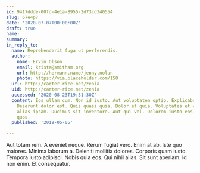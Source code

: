 ```yaml
---
id: 9417ddde-00fd-4e1a-8955-2d73cd340554
slug: 67e4p7
date: '2020-07-07T00:00:00Z'
draft: true
name: 
summary: 
in_reply_to:
  name: Reprehenderit fuga ut perferendis.
  author:
    name: Ervin Olson
    email: krista@smitham.org
    url: http://hermann.name/jenny.nolan
    photo: https://via.placeholder.com/150
  url: http://carter-rice.net/zenia
  uid: http://carter-rice.net/zenia
  accessed: '2020-08-23T19:31:30Z'
  content: Eos ullam cum. Non id iusto. Aut voluptatem optio. Explicabo dolor aut.
    Deserunt dolor est. Quis quasi quia. Dolor et quia. Voluptates et veritatis. Saepe
    alias ipsam. Ducimus sit inventore. Aut qui vel. Dolorem iusto eos. Sapiente consequuntur
    quos.
  published: '2019-05-05'

---
```


Aut totam rem. A eveniet neque. Rerum fugiat vero. Enim at ab. Iste quo maiores. Minima laborum a. Deleniti mollitia dolores. Corporis quam iusto. Tempora iusto adipisci. Nobis quia eos. Qui nihil alias. Sit sunt aperiam. Id non enim. Et consequatur.
